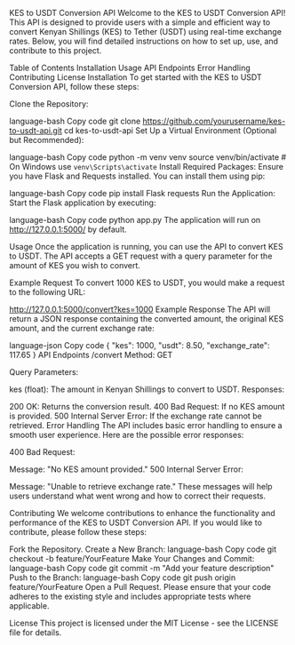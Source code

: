 
KES to USDT Conversion API
Welcome to the KES to USDT Conversion API! This API is designed to provide users with a simple and efficient way to convert Kenyan Shillings (KES) to Tether (USDT) using real-time exchange rates. Below, you will find detailed instructions on how to set up, use, and contribute to this project.

Table of Contents
Installation
Usage
API Endpoints
Error Handling
Contributing
License
Installation
To get started with the KES to USDT Conversion API, follow these steps:

Clone the Repository:

language-bash
 Copy code
git clone https://github.com/yourusername/kes-to-usdt-api.git
cd kes-to-usdt-api
Set Up a Virtual Environment (Optional but Recommended):

language-bash
 Copy code
python -m venv venv
source venv/bin/activate  # On Windows use `venv\Scripts\activate`
Install Required Packages: Ensure you have Flask and Requests installed. You can install them using pip:

language-bash
 Copy code
pip install Flask requests
Run the Application: Start the Flask application by executing:

language-bash
 Copy code
python app.py
The application will run on http://127.0.0.1:5000/ by default.

Usage
Once the application is running, you can use the API to convert KES to USDT. The API accepts a GET request with a query parameter for the amount of KES you wish to convert.

Example Request
To convert 1000 KES to USDT, you would make a request to the following URL:

http://127.0.0.1:5000/convert?kes=1000
Example Response
The API will return a JSON response containing the converted amount, the original KES amount, and the current exchange rate:

language-json
 Copy code
{
    "kes": 1000,
    "usdt": 8.50,
    "exchange_rate": 117.65
}
API Endpoints
/convert
Method: GET

Query Parameters:

kes (float): The amount in Kenyan Shillings to convert to USDT.
Responses:

200 OK: Returns the conversion result.
400 Bad Request: If no KES amount is provided.
500 Internal Server Error: If the exchange rate cannot be retrieved.
Error Handling
The API includes basic error handling to ensure a smooth user experience. Here are the possible error responses:

400 Bad Request:

Message: "No KES amount provided."
500 Internal Server Error:

Message: "Unable to retrieve exchange rate."
These messages will help users understand what went wrong and how to correct their requests.

Contributing
We welcome contributions to enhance the functionality and performance of the KES to USDT Conversion API. If you would like to contribute, please follow these steps:

Fork the Repository.
Create a New Branch:
language-bash
 Copy code
git checkout -b feature/YourFeature
Make Your Changes and Commit:
language-bash
 Copy code
git commit -m "Add your feature description"
Push to the Branch:
language-bash
 Copy code
git push origin feature/YourFeature
Open a Pull Request.
Please ensure that your code adheres to the existing style and includes appropriate tests where applicable.

License
This project is licensed under the MIT License - see the LICENSE file for details.
